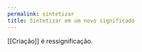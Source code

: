 ```yaml
---
permalink: sintetizar
title: Sintetizar em um novo significado 
---
```

[[Criação]] é ressignificação.  

